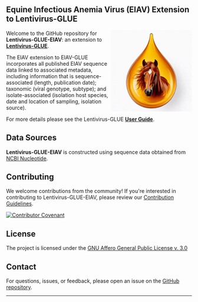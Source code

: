 ## Equine Infectious Anemia Virus (EIAV) Extension to Lentivirus-GLUE

<img src="md/horse-droplet.png" align="right" alt="" width="220" />

Welcome to the GitHub repository for **Lentivirus-GLUE-EIAV**: an extension to **[Lentivirus-GLUE](https://github.com/giffordlabcvr/Lentivirus-GLUE)**.

The EIAV extension to EIAV-GLUE incorporates all published EIAV sequence data linked to associated metadata, including information that is sequence-associated (length, publication date); taxonomic (viral genotype, subtype); and isolate-associated (isolation host species, date and location of sampling, isolation source).

For more details please see the Lentivirus-GLUE **[User Guide](https://github.com/giffordlabcvr/Lentivirus-GLUE/wiki/EIAV-Project-Development-Background)**.

## Data Sources

**Lentivirus-GLUE-EIAV** is constructed using sequence data obtained from [NCBI Nucleotide](https://www.ncbi.nlm.nih.gov/nuccore).

## Contributing

We welcome contributions from the community! If you're interested in contributing to Lentivirus-GLUE-EIAV, please review our [Contribution Guidelines](./md/CONTRIBUTING.md).

[![Contributor Covenant](https://img.shields.io/badge/Contributor%20Covenant-2.1-4baaaa.svg)](./md/code_of_conduct.md)

## License

The project is licensed under the [GNU Affero General Public License v. 3.0](https://www.gnu.org/licenses/agpl-3.0.en.html)

## Contact

For questions, issues, or feedback, please open an issue on the [GitHub repository](https://github.com/giffordlabcvr/Lentivirus-GLUE-EIAV/issues).

* * * * *
